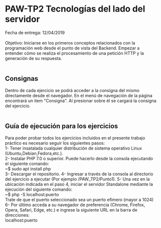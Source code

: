# PAW-TP2 Tecnologías del lado del servidor
Fecha de entrega: 12/04/2019 
<br><br>
Objetivo: Iniciarse en los primeros conceptos relacionados con la programación web desde el punto
de vista del Backend. Empezar a entender cómo se realiza el procesamiento de una petición HTTP y la
generación de su respuesta.
<br><br>
## Consignas
Dentro de cada ejercicio se podrá acceder a la consigna del mismo directamente desde el navegador. En el menú de navegación de la página encontrará un item "Consigna". Al presionar sobre él se cargará la consigna del ejercicio. 
<br><br>
## Guía de ejecución para los ejercicios
Para poder probar todos los ejercicios incluidos en el presente trabajo práctico es necesario seguir los siguientes pasos:<br>
1- Tener insatalada cualquier distribución de sistema operativo Linux (Ubuntu,Debian,Fedora,etc.).<br>
2- Instalar PHP 7.0 o superior. Puede hacerlo desde la consola ejecutando el siguiente comando: <br>
        ~$ sudo apt install php<br>
3- Descargar el repositorio.
4- Ingresar a través de la consola al directorio del ejercicio a ejecutar (Por ejemplo /PAW_TP2/Punto1).
5- Una vez en la ubicación indicada en el paso 4, iniciar el servidor Standalone mediante la ejecución del siguiente comando:<br>
        ~$ php -S localhost:puerto<br>
   Trate de que el puerto seleccionado sea un puerto efímero (mayor a 1024)<br>
6- Por último acceda a su navegador de preferencia (Chrome, Firefox, Opera, Safari, Edge, etc.) e ingrese la siguiente URL en la barra de direcciones: <br>
        localhost:puerto


